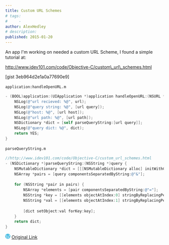 ```yaml
---
title: Custom URL Schemes
# tags:
#     - 
author: AlexHedley
# description: 
published: 2015-01-20
---
```


An app I'm working on needed a custom URL Scheme, I found a simple tutorial at:

http://www.idev101.com/code/Objective-C/custom\_url\_schemes.html

\[gist 3eb964d2e1a0a77690e9\]

`application:handleOpenURL.m`

```objectivec
- (BOOL)application:(UIApplication *)application handleOpenURL:(NSURL *)url {
    NSLog(@"url recieved: %@", url);
    NSLog(@"query string: %@", [url query]);
    NSLog(@"host: %@", [url host]);
    NSLog(@"url path: %@", [url path]);
    NSDictionary *dict = [self parseQueryString:[url query]];
    NSLog(@"query dict: %@", dict);
    return YES;
}
```

`parseQueryString.m`

```objectivec
//http://www.idev101.com/code/Objective-C/custom_url_schemes.html
- (NSDictionary *)parseQueryString:(NSString *)query {
    NSMutableDictionary *dict = [[[NSMutableDictionary alloc] initWithCapacity:6] autorelease];
    NSArray *pairs = [query componentsSeparatedByString:@"&"];
    
    for (NSString *pair in pairs) {
        NSArray *elements = [pair componentsSeparatedByString:@"="];
        NSString *key = [[elements objectAtIndex:0] stringByReplacingPercentEscapesUsingEncoding:NSUTF8StringEncoding];
        NSString *val = [[elements objectAtIndex:1] stringByReplacingPercentEscapesUsingEncoding:NSUTF8StringEncoding];
        
        [dict setObject:val forKey:key];
    }
    return dict;
}
```

![Wordpress](../images/wordpress.png "Wordpress") [Original Link](https://alexhedley.wordpress.com/2015/01/20/custom-url-schemes/)
